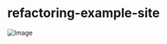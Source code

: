 # refactoring-example-site

![Image](https://vincent-nguyen8931.github.io/refactoring-example-site/)